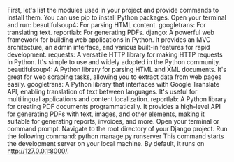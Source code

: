 First, let's list the modules used in your project and provide commands to install them.
You can use pip to install Python packages. Open your terminal and run:
beautifulsoup4: For parsing HTML content.
googletrans: For translating text.
reportlab: For generating PDFs.
django: A powerful web framework for building web applications in Python. It provides an MVC architecture, an admin interface, and various built-in features for rapid development.
requests: A versatile HTTP library for making HTTP requests in Python. It's simple to use and widely adopted in the Python community.
beautifulsoup4: A Python library for parsing HTML and XML documents. It's great for web scraping tasks, allowing you to extract data from web pages easily.
googletrans: A Python library that interfaces with Google Translate API, enabling translation of text between languages. It's useful for multilingual applications and content localization.
reportlab: A Python library for creating PDF documents programmatically. It provides a high-level API for generating PDFs with text, images, and other elements, making it suitable for generating reports, invoices, and more.
Open your terminal or command prompt.
Navigate to the root directory of your Django project.
Run the following command:
python manage.py runserver
This command starts the development server on your local machine. By default, it runs on http://127.0.0.1:8000/.
